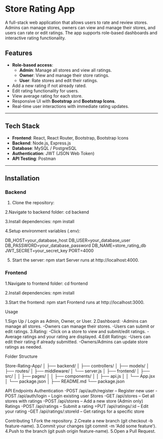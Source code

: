 # Store Rating App

A full-stack web application that allows users to rate and review stores. Admins can manage stores, owners can view and manage their stores, 
and users can rate or edit ratings. The app supports role-based dashboards and interactive rating functionality.


## Features

- **Role-based access**:
  - **Admin**: Manage all stores and view all ratings.
  - **Owner**: View and manage their store ratings.
  - **User**: Rate stores and edit their ratings.
- Add a new rating if not already rated.
- Edit rating functionality for users.
- View average rating for each store.
- Responsive UI with **Bootstrap** and **Bootstrap Icons**.
- Real-time user interactions with immediate rating updates.

---

## Tech Stack

- **Frontend**: React, React Router, Bootstrap, Bootstrap Icons
- **Backend**: Node.js, Express.js
- **Database**: MySQL / PostgreSQL
- **Authentication**: JWT (JSON Web Token)
- **API Testing**: Postman

---

## Installation

### Backend
1. Clone the repository:


2.Navigate to backend folder:
cd backend

3.Install dependencies:
npm install

4.Setup environment variables (.env):

DB_HOST=your_database_host
DB_USER=your_database_user
DB_PASSWORD=your_database_password
DB_NAME=store_rating_db
JWT_SECRET=your_secret_key
PORT=4000

5. Start the server:
npm start
Server runs at http://localhost:4000.

### Frontend

1.Navigate to frontend folder:
cd frontend

2.Install dependencies:
npm install

3.Start the frontend:
npm start
Frontend runs at http://localhost:3000.
  
Usage

1.Sign Up / Login as Admin, Owner, or User.
2.Dashboard:
  -Admins can manage all stores.
  -Owners can manage their stores.
  -Users can submit or edit ratings.
3.Rating:
  -Click on a store to view and submit/edit ratings.
  -Average ratings and your rating are displayed.
4.Edit Ratings:
  -Users can edit their rating if already submitted.
  -Owners/Admins can update store ratings as needed.


Folder Structure

Store-Rating-App/
│
├── backend/
│   ├── controllers/
│   ├── models/
│   ├── routes/
│   ├── middleware/
│   └── server.js
│
├── frontend/
│   ├── src/
│   │   ├── pages/
│   │   ├── components/
│   │   ├── api.js
│   │   └── App.jsx
│   └── package.json
│
├── README.md
└── package.json


API Endpoints
Authentication
   -POST /api/auth/register – Register new user
   -POST /api/auth/login – Login existing user
Stores
   -GET /api/stores – Get all stores with ratings
   -POST /api/stores – Add a new store (Admin only)
Ratings
   -POST /api/ratings – Submit a rating
   =PUT /api/ratings/:id – Edit your rating
   -GET /api/ratings/:storeId – Get ratings for a specific store



 Contributing
1.Fork the repository.
2.Create a new branch (git checkout -b feature-name).
3.Commit your changes (git commit -m 'Add some feature').
4.Push to the branch (git push origin feature-name).
5.Open a Pull Request.





